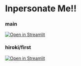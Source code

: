 # Inpersonate Me!!
### main
[![Open in Streamlit](https://static.streamlit.io/badges/streamlit_badge_black_white.svg)](https://kitsuya0828-inpersonation-app-app-2qumms.streamlitapp.com/)

### hiroki/first
[![Open in Streamlit](https://static.streamlit.io/badges/streamlit_badge_black_white.svg)](https://kitsuya0828-inpersonation-app-app-hirokifirst-wbybsl.streamlitapp.com/)